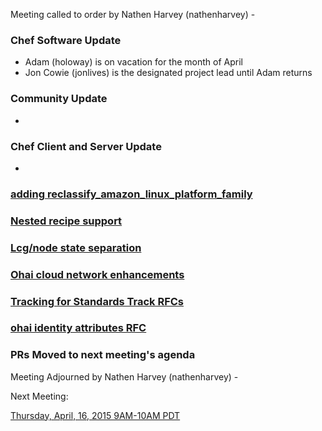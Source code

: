 Meeting called to order by Nathen Harvey (nathenharvey) - 

### Chef Software Update
* Adam (holoway) is on vacation for the month of April
* Jon Cowie (jonlives) is the designated project lead until Adam returns

### Community Update
* 

### Chef Client and Server Update
* 

### [adding reclassify_amazon_linux_platform_family](https://github.com/chef/chef-rfc/pull/109)

### [Nested recipe support](https://github.com/chef/chef-rfc/pull/102)

### [Lcg/node state separation](https://github.com/chef/chef-rfc/pull/100)

### [Ohai cloud network enhancements](https://github.com/chef/chef-rfc/pull/8)

### [Tracking for Standards Track RFCs](https://github.com/chef/chef-rfc/pull/106)

### [ohai identity attributes RFC](https://github.com/chef/chef-rfc/pull/108)

### PRs Moved to next meeting's agenda


Meeting Adjourned by Nathen Harvey (nathenharvey) - 


Next Meeting:

[Thursday, April, 16, 2015 9AM-10AM PDT](http://www.timeanddate.com/worldclock/fixedtime.html?msg=%23chef-hacking+developers%27+meeting&iso=20150416T12&p1=419&am=50)